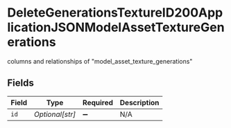 # DeleteGenerationsTextureID200ApplicationJSONModelAssetTextureGenerations

columns and relationships of "model_asset_texture_generations"


## Fields

| Field              | Type               | Required           | Description        |
| ------------------ | ------------------ | ------------------ | ------------------ |
| `id`               | *Optional[str]*    | :heavy_minus_sign: | N/A                |